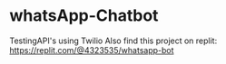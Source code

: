 # whatsApp-Chatbot
TestingAPI's using Twilio
Also find this project on replit:
https://replit.com/@4323535/whatsapp-bot

